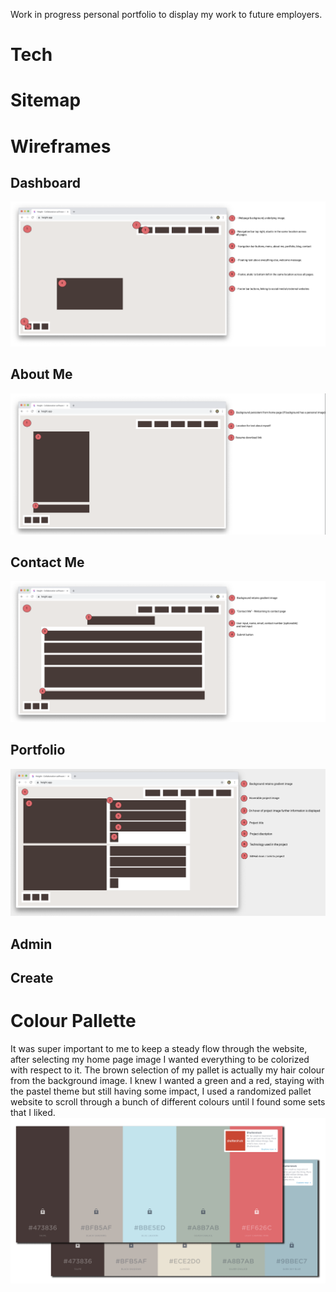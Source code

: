 Work in progress personal portfolio to display my work to future employers.

# Tech

# Sitemap

# Wireframes

## Dashboard

![Dashboard page](src/assets/readMeAssets/dashboard-wire.png)

## About Me

![About Me page](src/assets/readMeAssets/about-me-wire.png)

## Contact Me

![Contact page](src/assets/readMeAssets/contact-wire.png)

## Portfolio

![Portfolio page](src/assets/readMeAssets/portfolio-wire.png)

## Admin

## Create

# Colour Pallette

It was super important to me to keep a steady flow through the website, after selecting my home page image I wanted everything to be colorized with respect to it. The brown selection of my pallet is actually my hair colour from the background image. I knew I wanted a green and a red, staying with the pastel theme but still having some impact, I used a randomized pallet website to scroll through a bunch of different colours until I found some sets that I liked.
![Colours for website](src/assets/readMeAssets/Colour_P.jpg)
